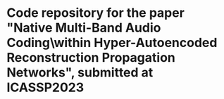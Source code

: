 # Code repository for the paper "Native Multi-Band Audio Coding\\within Hyper-Autoencoded Reconstruction Propagation Networks", submitted at ICASSP2023


